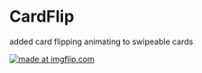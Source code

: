 # CardFlip
added card flipping animating to swipeable cards

<a href="https://imgflip.com/gif/23rkqb"><img src="https://i.imgflip.com/23rkqb.gif" title="made at imgflip.com"/></a>
